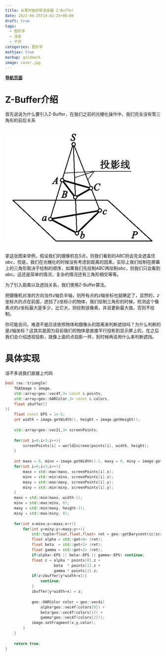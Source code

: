 ```yaml
---
title: 从零开始的软渲染器 Z-Buffer
date: 2023-06-25T14:42:25+08:00
draft: true
tags:
  - 图形学
  - 渲染
  - 干货
categories: 图形学
mathjax: true
markup: goldmark
image: cover.jpg
---
```


<u>**[导航页面](../从零开始的软渲染器-导航/)**</u>

# Z-Buffer介绍

首先说说为什么要引入Z-Buffer，在我们之前的光栅化操作中，我们完全没有管三角形的前后关系

![2.jpg](2.jpg)

拿这张图来举例，假设我们的摄像机在$S$点，则我们看到的$ABC$则会完全遮盖住$abc$，但是，我们在光栅化的时候没有考虑到距离的因素。实际上我们绘制在屏幕上的三角形取决于绘制的顺序，如果我们先绘制$ABC$再绘制$abc$，则我们只会看到$abc$。这还是简单的情况，复杂的情况还有三角形相交等等。

为了引入距离以及遮挡关系，我们使用Z-Buffer算法。

把摄像机对准的方向当作$z$轴负半轴，则所有点的$z$轴坐标也就确定了，显然的，$z$坐标大的点在前面，遮挡了$z$坐标小的物体，我们绘制三角形的时候，检测这个像素点的$z$坐标最大是多少，比它大，则绘制该像素，并且更新最大值，否则不绘制。

你可能会问，难道不是应该依照物体和摄像头的距离来判断遮挡吗？为什么判断的是$z$轴坐标？这其实是因为目前我们的物体是直接平行投影到显示屏上的，在之后我们会介绍透视投影，就像上面的点投影一样，到时候再说用什么来判断遮挡。

# 具体实现

话不多说我们直接上代码

```cpp
bool ras::triangle(
    TGAImage & image,
    std::array<geo::vec4f,3> const & points,
    std::array<geo::OARColor,3> const & colors,
    float zbuffer[]
){
    float const EPS = 1e-5;
    int width = image.getWidth(), height = image.getHeight();

    std::array<geo::vec2i,3> screenPoints;

    for(int i=0;i<3;i++){
        screenPoints[i] = world2screen(points[i], width, height);
    }

    int maxx = 0, minx = image.getWidth()-1, maxy = 0, miny = image.getHeight()-1;
    for(int i=0;i<3;i++){
        maxx = std::max(maxx, screenPoints[i].x);
        minx = std::min(minx, screenPoints[i].x);
        maxy = std::max(maxy, screenPoints[i].y);
        miny = std::min(miny, screenPoints[i].y);
    }
    maxx = std::min(maxx, width-1);
    minx = std::max(minx, 0);
    maxy = std::min(maxy, height-1);
    miny = std::max(miny, 0);

    for(int x=minx;x<=maxx;x++){
        for(int y=miny;y<=maxy;y++){
            std::tuple<float,float,float> ret = geo::getBarycentric(screenPoints, geo::vec2i(x,y));
            float alpha = std::get<0> (ret);
            float beta  = std::get<1> (ret);
            float gamma = std::get<2> (ret);
            if(alpha<-EPS || beta<-EPS || gamma<-EPS) continue;
            float z = alpha * points[0].z +
                      beta  * points[1].z +
                      gamma * points[2].z;
            if(z<zbuffer[y*width+x]){
                continue;
            }
            zbuffer[y*width+x] = z;

            geo::OARColor color = geo::vec4i(
                alpha*geo::vec4f(colors[0]) +
                beta*geo::vec4f(colors[1]) +
                gamma*geo::vec4f(colors[2]));
            image.setFragment(x,y,color);
        }
    }

    return true;
}
```
